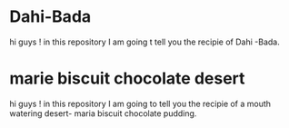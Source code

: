 # Dahi-Bada
hi guys ! in this repository I am going t tell you the recipie of Dahi -Bada.
# marie biscuit chocolate desert

hi guys ! in this repository I am going to tell you the recipie of a mouth watering desert- maria biscuit chocolate pudding.